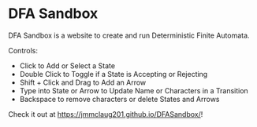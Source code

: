 # DFA Sandbox

DFA Sandbox is a website to create and run Deterministic Finite Automata.

Controls:
- Click to Add or Select a State
- Double Click to Toggle if a State is Accepting or Rejecting 
- Shift + Click and Drag to Add an Arrow
- Type into State or Arrow to Update Name or Characters in a Transition
- Backspace to remove characters or delete States and Arrows

Check it out at <https://jmmclaug201.github.io/DFASandbox/>!
